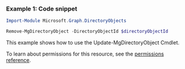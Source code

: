 ### Example 1: Code snippet

```powershellImport-Module Microsoft.Graph.DirectoryObjects

Remove-MgDirectoryObject -DirectoryObjectId $directoryObjectId
```
This example shows how to use the Update-MgDirectoryObject Cmdlet.
To learn about permissions for this resource, see the [permissions reference](/graph/permissions-reference).

